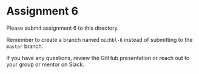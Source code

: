 # Assignment 6

Please submit assignment 6 to this directory.

Remember to create a branch named `michbl-6` 
instead of submitting to the `master` branch.

If you have any questions, review the GitHub presentation or reach
out to your group or mentor on Slack.

